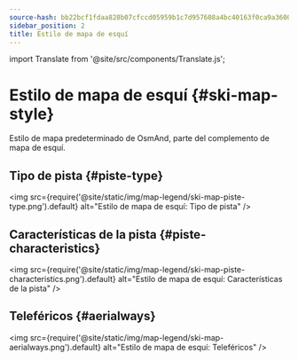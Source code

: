 ```yaml
---
source-hash: bb22bcf1fdaa828b07cfccd05959b1c7d957608a4bc40163f0ca9a3600f43560
sidebar_position: 2
title: Estilo de mapa de esquí
---
```

import Translate from '@site/src/components/Translate.js';

# Estilo de mapa de esquí {#ski-map-style}
Estilo de mapa predeterminado de OsmAnd, parte del complemento de mapa de esquí.
<Translate android="yes" id="ski_map_render_descr" />

## Tipo de pista {#piste-type}
<img src={require('@site/static/img/map-legend/ski-map-piste-type.png').default} alt="Estilo de mapa de esquí: Tipo de pista" />

## Características de la pista {#piste-characteristics}
<img src={require('@site/static/img/map-legend/ski-map-piste-characteristics.png').default} alt="Estilo de mapa de esquí: Características de la pista" />

## Teleféricos {#aerialways}
<img src={require('@site/static/img/map-legend/ski-map-aerialways.png').default} alt="Estilo de mapa de esquí: Teleféricos" />